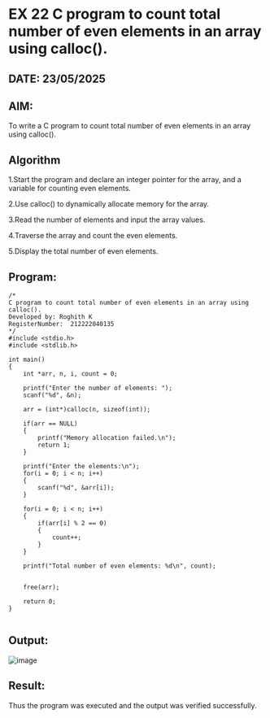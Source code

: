 # EX 22 C program to count total number of even elements in an array using calloc().
## DATE: 23/05/2025
## AIM:
To write a C program to count total number of even elements in an array using calloc().

## Algorithm
1.Start the program and declare an integer pointer for the array, and a variable for counting even elements.

2.Use calloc() to dynamically allocate memory for the array.

3.Read the number of elements and input the array values.

4.Traverse the array and count the even elements.

5.Display the total number of even elements. 

## Program:
```
/*
C program to count total number of even elements in an array using calloc().
Developed by: Roghith K
RegisterNumber:  212222040135
*/
#include <stdio.h>
#include <stdlib.h>

int main()
{
    int *arr, n, i, count = 0;

    printf("Enter the number of elements: ");
    scanf("%d", &n);

    arr = (int*)calloc(n, sizeof(int));

    if(arr == NULL)  
    {
        printf("Memory allocation failed.\n");
        return 1;
    }

    printf("Enter the elements:\n");
    for(i = 0; i < n; i++)
    {
        scanf("%d", &arr[i]);
    }

    for(i = 0; i < n; i++)
    {
        if(arr[i] % 2 == 0)
        {
            count++;
        }
    }

    printf("Total number of even elements: %d\n", count);

    
    free(arr);

    return 0;
}


```

## Output:

![image](https://github.com/user-attachments/assets/06604a64-225b-470b-a5dc-f9f9382279d0)


## Result:
Thus the program was executed and the output was verified successfully.

